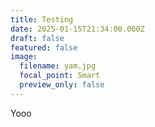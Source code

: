 ```yaml
---
title: Testing
date: 2025-01-15T21:34:00.000Z
draft: false
featured: false
image:
  filename: yam.jpg
  focal_point: Smart
  preview_only: false
---
```

Yooo
